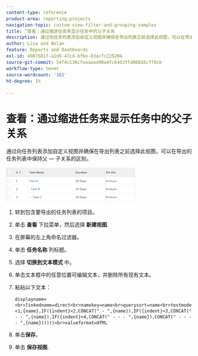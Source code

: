 ```yaml
---
content-type: reference
product-area: reporting;projects
navigation-topic: custom-view-filter-and-grouping-samples
title: “查看：通过缩进任务来显示任务中的父子关系
description: 通过向任务列表添加自定义视图并确保在导出列表之前选择此视图，可以在导出的任务列表中保持父 — 子关系的区别。
author: Lisa and Nolan
feature: Reports and Dashboards
exl-id: 4987501f-a1d9-47cd-bfbe-83acfc225204
source-git-commit: 54f4c136cfaaaaaa90a4fc64d3ffd06816cff9cb
workflow-type: tm+mt
source-wordcount: '161'
ht-degree: 1%

---
```


# 查看：通过缩进任务来显示任务中的父子关系

通过向任务列表添加自定义视图并确保在导出列表之前选择此视图，可以在导出的任务列表中保持父 — 子关系的区别。  

![](assets/parent-child-indented-custom-view-350x94.png)

1. 转到包含要导出的任务列表的项目。
1. 单击 **查看** 下拉菜单，然后选择 **新建视图**.

1. 在屏幕的左上角命名过滤器。
1. 单击 **任务名称** 列标题。

1. 选择 **切换到文本模式** 中。
1. 单击文本框中的任意位置可编辑文本，并删除所有现有文本。
1. 粘贴以下文本：

   ```
   displayname=<br>linkedname=direct<br>namekey=name<br>querysort=name<br>textmode=true<br>valueexpression=IF({indent}<1,{name},IF({indent}<2,CONCAT(" - ",{name}),IF({indent}<3,CONCAT(" - - ",{name}),IF({indent}<4,CONCAT(" - - - ",{name}),CONCAT(" - - - - ",{name})))))<br>valueformat=HTML
   ```

1. 单击&#x200B;**保存**。
1. 单击 **保存视图**.
